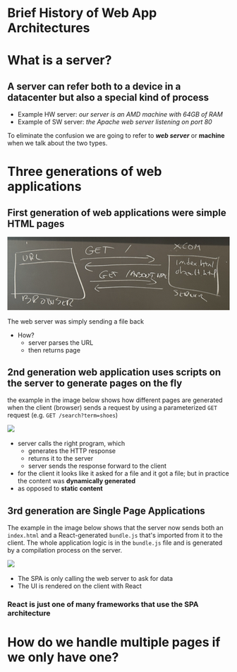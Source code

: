 # Brief History of Web App Architectures


# What is a server? 
## A server can refer both to a device in a datacenter but also a special kind of process 

- Example HW server: *our server is an AMD machine with 64GB of RAM* 
- Example of SW server: *the Apache web server listening on port 80*

To eliminate the confusion we are going to refer to ***web server*** or **machine** when we talk about the two types. 

# Three generations of web applications
## First generation of web applications were simple HTML pages

![](../../images/1st-gen-web-apps.png)

The web server was simply sending a file back

- How?
	- server parses the URL
	- then returns page





## 2nd generation web application uses scripts on the server to generate pages on the fly

the example in the image below shows how different pages are generated when the client (browser) sends a request by using a parameterized `GET` request (e.g. `GET /search?term=shoes`)

![](images/2nd-gen-web-app.png)


- server calls the right program, which
	- generates the HTTP response
	- returns it to the server
	- server sends the response forward to the client
- for the client it looks like it asked for a file and it got a file; but in practice the content was **dynamically generated** 
- as opposed to **static content**

## 3rd generation are Single Page Applications

The example in the image below shows that the server now sends both an `index.html` and a React-generated `bundle.js` that's imported from it to the client. The whole application logic is in the `bundle.js` file and is generated by a compilation process on the server. 

![](images/3rd-gen-web-arch.png)

- The SPA is only calling the web server to ask for data 
- The UI is rendered on the client with React

### React is just one of many frameworks that use the SPA architecture

# How do we handle multiple pages if we only have one?



